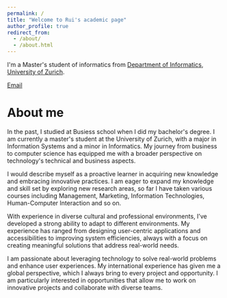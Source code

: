 ```yaml
---
permalink: /
title: "Welcome to Rui's academic page"
author_profile: true
redirect_from: 
  - /about/
  - /about.html
---
```

I'm a Master's student of informatics from [Department of Informatics](https://www.ifi.uzh.ch/en.html), [University of Zurich](https://www.uzh.ch/cmsssl/en.html/).

[Email](mailto:rui.song@uzh.ch)                      


About me
======
In the past, I studied at Busiess school when I did my bachelor's degree. I am currently a master's student at the University of Zurich, with a major in Information Systems and a minor in Informatics. My journey from business to computer science has equipped me with a broader perspective on technology's technical and business aspects. 

I would describe myself as a proactive learner in acquiring new knowledge and embracing innovative practices. I am eager to expand my knowledge and skill set by exploring new research areas, so far I have taken various courses including Management, Marketing, Information Technologies, Human-Computer Interaction and so on.

With experience in diverse cultural and professional environments, I’ve developed a strong ability to adapt to different environments. My experience has ranged from designing user-centric applications and accessibilities to improving system efficiencies, always with a focus on creating meaningful solutions that address real-world needs.

I am passionate about leveraging technology to solve real-world problems and enhance user experiences. My international experience has given me a global perspective, which I always bring to every project and opportunity. I am particularly interested in opportunities that allow me to work on innovative projects and collaborate with diverse teams.

<!-- This webpage is powered by the [academicpages template](https://github.com/academicpages/academicpages.github.io) and hosted on GitHub pages. -->